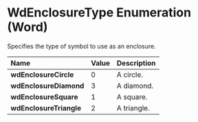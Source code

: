
# WdEnclosureType Enumeration (Word)

Specifies the type of symbol to use as an enclosure.



|**Name**|**Value**|**Description**|
|:-----|:-----|:-----|
|**wdEnclosureCircle**|0|A circle.|
|**wdEnclosureDiamond**|3|A diamond.|
|**wdEnclosureSquare**|1|A square.|
|**wdEnclosureTriangle**|2|A triangle.|
